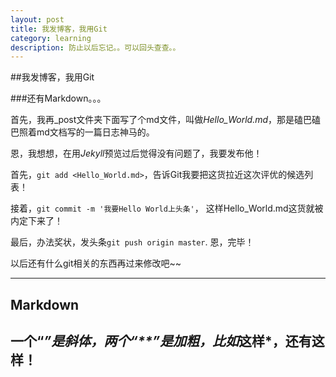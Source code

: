 ```yaml
---
layout: post
title: 我发博客，我用Git
category: learning
description: 防止以后忘记。。可以回头查查。。
---
```


##我发博客，我用Git

###还有Markdown。。。

首先，我再_post文件夹下面写了个md文件，叫做*Hello_World.md*，那是磕巴磕巴照着md文档写的一篇日志神马的。

恩，我想想，在用*Jekyll*预览过后觉得没有问题了，我要发布他！

首先，`git add <Hello_World.md>`，告诉Git我要把这货拉近这次评优的候选列表！

接着，`git commit -m '我要Hello World上头条'`， 这样Hello_World.md这货就被内定下来了！

最后，办法奖状，发头条`git push origin master`. 恩，完毕！

以后还有什么git相关的东西再过来修改吧~~

---
Markdown
---
一个“*”是斜体，两个“**”是加粗，比如*这样*，还有**这样**！
---
